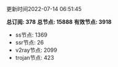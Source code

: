 更新时间2022-07-14 06:51:45

**总订阅: 378**
**总节点: 15888**
**有效节点: 3918**
- ss节点: 1369
- ssr节点: 26
- v2ray节点: 2099
- trojan节点: 423
